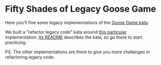 # Fifty Shades of Legacy Goose Game

Here you'll fine some legacy implementations of the [Goose Game kata](https://github.com/xpeppers/goose-game-kata).

We built a "refactor legacy code" kata around [this particular](https://github.com/xpepper/fifty-shades-of-legacy-goose-game/blob/master/goose-game-two/) implementation. [Its README](https://github.com/xpepper/fifty-shades-of-legacy-goose-game/blob/master/goose-game-two/README.md) describes the kata, so go there to start practicing.

PS. The other implementations are there to give you more challenges in refactoring legacy code.
